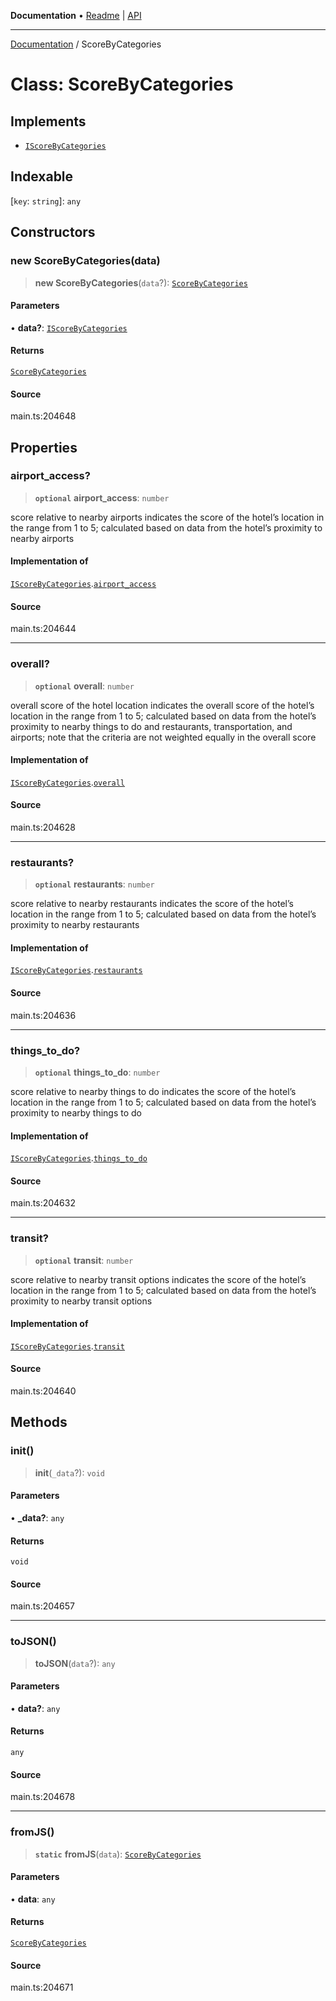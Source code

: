 **Documentation** • [Readme](../README.md) \| [API](../globals.md)

***

[Documentation](../README.md) / ScoreByCategories

# Class: ScoreByCategories

## Implements

- [`IScoreByCategories`](../interfaces/IScoreByCategories.md)

## Indexable

 \[`key`: `string`\]: `any`

## Constructors

### new ScoreByCategories(data)

> **new ScoreByCategories**(`data`?): [`ScoreByCategories`](ScoreByCategories.md)

#### Parameters

• **data?**: [`IScoreByCategories`](../interfaces/IScoreByCategories.md)

#### Returns

[`ScoreByCategories`](ScoreByCategories.md)

#### Source

main.ts:204648

## Properties

### airport\_access?

> **`optional`** **airport\_access**: `number`

score relative to nearby airports
indicates the score of the hotel’s location in the range from 1 to 5;
calculated based on data from the hotel’s proximity to nearby airports

#### Implementation of

[`IScoreByCategories`](../interfaces/IScoreByCategories.md).[`airport_access`](../interfaces/IScoreByCategories.md#airport_access)

#### Source

main.ts:204644

***

### overall?

> **`optional`** **overall**: `number`

overall score of the hotel location
indicates the overall score of the hotel’s location in the range from 1 to 5;
calculated based on data from the hotel’s proximity to nearby things to do and restaurants, transportation, and airports;
note that the criteria are not weighted equally in the overall score

#### Implementation of

[`IScoreByCategories`](../interfaces/IScoreByCategories.md).[`overall`](../interfaces/IScoreByCategories.md#overall)

#### Source

main.ts:204628

***

### restaurants?

> **`optional`** **restaurants**: `number`

score relative to nearby restaurants
indicates the score of the hotel’s location in the range from 1 to 5;
calculated based on data from the hotel’s proximity to nearby restaurants

#### Implementation of

[`IScoreByCategories`](../interfaces/IScoreByCategories.md).[`restaurants`](../interfaces/IScoreByCategories.md#restaurants)

#### Source

main.ts:204636

***

### things\_to\_do?

> **`optional`** **things\_to\_do**: `number`

score relative to nearby things to do
indicates the score of the hotel’s location in the range from 1 to 5;
calculated based on data from the hotel’s proximity to nearby things to do

#### Implementation of

[`IScoreByCategories`](../interfaces/IScoreByCategories.md).[`things_to_do`](../interfaces/IScoreByCategories.md#things_to_do)

#### Source

main.ts:204632

***

### transit?

> **`optional`** **transit**: `number`

score relative to nearby transit options
indicates the score of the hotel’s location in the range from 1 to 5;
calculated based on data from the hotel’s proximity to nearby transit options

#### Implementation of

[`IScoreByCategories`](../interfaces/IScoreByCategories.md).[`transit`](../interfaces/IScoreByCategories.md#transit)

#### Source

main.ts:204640

## Methods

### init()

> **init**(`_data`?): `void`

#### Parameters

• **\_data?**: `any`

#### Returns

`void`

#### Source

main.ts:204657

***

### toJSON()

> **toJSON**(`data`?): `any`

#### Parameters

• **data?**: `any`

#### Returns

`any`

#### Source

main.ts:204678

***

### fromJS()

> **`static`** **fromJS**(`data`): [`ScoreByCategories`](ScoreByCategories.md)

#### Parameters

• **data**: `any`

#### Returns

[`ScoreByCategories`](ScoreByCategories.md)

#### Source

main.ts:204671
